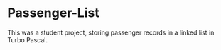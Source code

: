 # Passenger-List
This was a student project, storing passenger records in a linked list in Turbo Pascal.
